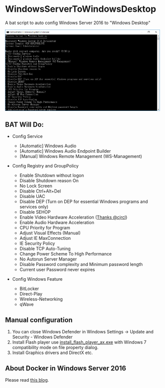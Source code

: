# WindowsServerToWindowsDesktop

A bat script to auto config Windows Server 2016 to "Windows Desktop"

<img src="demo.png" width="979" />

## BAT Will Do:
* Config Service
  - \[Automatic] Windows Audio
  - \[Automatic] Windows Audio Endpoint Builder
  - \[Manual] Windows Remote Management (WS-Management)

* Config Registry and GroupPolicy
  - Enable Shutdown without logon
  - Disable Shutdown reason On
  - No Lock Screen
  - Disable Ctrl+Alt+Del
  - Disable UAC
  - Disable DEP (Turn on DEP for essential Windows programs and services only)
  - Disable SEHOP
  - Enable Video Hardware Acceleration ([Thanks @cjrcl](https://forums.mydigitallife.net/threads/poweshell-script-enabling-gfx-hw-acceleration-in-windows-server-2016.72294/))
  - Enable Audio Hardware Acceleration
  - CPU Priority for Program
  - Adjust Visual Effects (Manual)
  - Adjust IE MaxConnection
  - IE Security Policy
  - Disable TCP Auto-Tuning
  - Change Power Scheme To High Performance
  - No Autorun Server Manager
  - Disable Password complexity and Minimum password length
  - Current user Password never expires

* Config Windows Feature
  - BitLocker
  - Direct-Play
  - Wireless-Networking
  - qWave

## Manual configuration
1. You can close Windows Defender in Windows Settings -> Update and Security - Windows Defender
2. Install Flash player use [install_flash_player_ax.exe](http://fpdownload.macromedia.com/pub/flashplayer/latest/help/install_flash_player_ax.exe) with Windows 7 compatibility mode on file property dialog.
3. Install Graphics drivers and DirectX etc.

## About Docker in Windows Server 2016
Please read [this blog](https://blog.docker.com/2016/09/build-your-first-docker-windows-server-container/).
